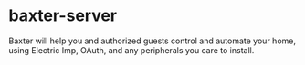 baxter-server
=============

Baxter will help you and authorized guests control and automate your home, using Electric Imp, OAuth, and any peripherals you care to install.
